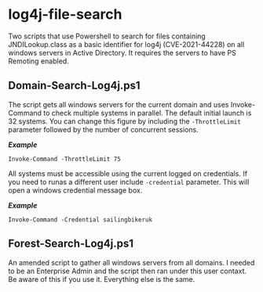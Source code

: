 # log4j-file-search
Two scripts that use Powershell to search for files containing JNDILookup.class as a basic identifier for log4j (CVE-2021-44228) on all windows servers in Active Directory. It requires the servers to have PS Remoting enabled.

## Domain-Search-Log4j.ps1

The script gets all windows servers for the current domain and uses Invoke-Command to check multiple systems in parallel. The default initial launch is 32 systems. You can change this figure by including the ```-ThrottleLimit``` parameter followed by the number of concurrent sessions.

***Example***

```Invoke-Command -ThrottleLimit 75```

All systems must be accessible using the current logged on credentials. If you need to runas a different user include ```-credential``` parameter. This will open a windows credential message box.

***Example***

```Invoke-Command -Credential sailingbikeruk```

## Forest-Search-Log4j.ps1

An amended script to gather all windows servers from all domains. I needed to be an Enterprise Admin and the script then ran under this user contaxt. Be aware of this if you use it. Everything else is the same.
